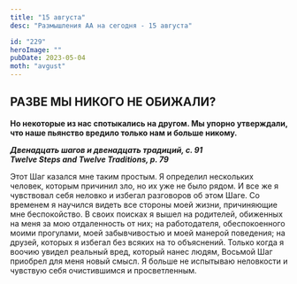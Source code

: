 ```yaml
---
title: "15 августа"
desc: "Размышления АА на сегодня - 15 августа"

id: "229"
heroImage: ""
pubDate: 2023-05-04
moth: "avgust"
---
```


## РАЗВЕ МЫ НИКОГО НЕ ОБИЖАЛИ?

**Но некоторые из нас спотыкались на другом. Мы упорно утверждали, что наше
пьянство вредило только нам и больше никому.**

**_Двенадцать шагов и двенадцать традиций, с. 91  
Twelve Steps and Twelve Traditions, p. 79_**

Этот Шаг казался мне таким простым. Я определил нескольких человек, которым
причинил зло, но их уже не было рядом. И все же я чувствовал себя неловко и
избегал разговоров об этом Шаге. Со временем я научился видеть все стороны
моей жизни, причиняющие мне беспокойство. В своих поисках я вышел на
родителей, обиженных на меня за мою отдаленность от них; на работодателя,
обеспокоенного моими прогулами, моей забывчивостью и моей манерой поведения;
на друзей, которых я избегал без всяких на то объяснений. Только когда я
воочию увидел реальный вред, который нанес людям, Восьмой Шаг приобрел для
меня новый смысл. Я больше не испытываю неловкости и чувствую себя
очистившимся и просветленным.
